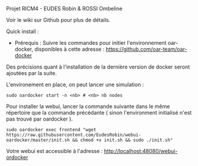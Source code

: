 Projet RICM4 - EUDES Robin & ROSSI Ombeline

Voir le wiki sur Github pour plus de détails.

Quick install :
  * Prérequis : 
  Suivre les commandes pour initier l'environnement oar-docker, disponibles à cette adresse :
    https://github.com/oar-team/oar-docker

  Des précisions quant à l'installation de la dernière version de docker seront ajoutées par la suite.

L'environement en place, on peut lancer une simulation :
```
sudo oardocker start -n <nb> # <nb> nb nodes
```
Pour installer la webui, lancer la commande suivante dans le même répertoire que la commande précédante ( sinon l'environment initialisé n'est pas trouvé par oardocker ).

```
sudo oardocker exec frontend "wget https://raw.githubusercontent.com/EudesRobin/webui-oardocker/master/init.sh && chmod +x init.sh && sudo ./init.sh"
```

Votre webui est accessible à l'adresse : [http://localhost:48080/webui-ordocker](http://localhost:48080/webui-ordocker)
